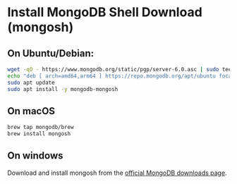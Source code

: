# Install MongoDB Shell Download (mongosh)

## On Ubuntu/Debian:
```sh
wget -qO - https://www.mongodb.org/static/pgp/server-6.0.asc | sudo tee /etc/apt/trusted.gpg.d/mongodb.asc
echo "deb [ arch=amd64,arm64 ] https://repo.mongodb.org/apt/ubuntu focal/mongodb-org/6.0 multiverse" | sudo tee /etc/apt/sources.list.d/mongodb-org-6.0.list
sudo apt update
sudo apt install -y mongodb-mongosh
```

## On macOS
```sh
brew tap mongodb/brew
brew install mongosh
```

## On windows
Download and install mongosh from the [official MongoDB downloads page](https://www.mongodb.com/try/download/shell).
